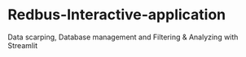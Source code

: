 # Redbus-Interactive-application
Data scarping, Database management and Filtering &amp; Analyzing with Streamlit 
